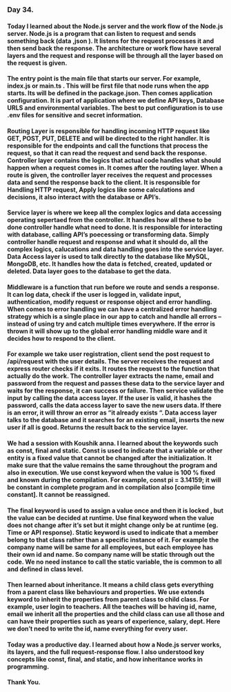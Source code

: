 ### Day 34.
#### Today I learned about the Node.js server and the work flow of the Node.js server.  Node.js is a program that can listen to request and sends something back (data ,json ). It listens for the request processes it and then send back the response. The architecture or work flow have several layers and the request and response will be through all the layer based on the request is given.
#### The entry point is the main file that starts our server. For example, index.js or main.ts . This will be first file that node runs when the app starts. Its will be defined in the package.json. Then comes application configuration. It is part of application where we define API keys, Database URLS and environmental variables. The best to put configuration is to use .env files for sensitive and secret information. 
#### Routing Layer is responsible for handling incoming HTTP request like GET, POST, PUT, DELETE and will be directed to the right handler. It is responsible for the endpoints and call the functions that process the request, so that it can read the request and send back the response. Controller layer contains the logics that actual code handles what should happen when a request comes in. It comes after the routing layer. When a route is given, the controller layer receives the request and processes data and send the response back to the client. It is responsible for Handling HTTP request, Apply logics like some calculations and decisions, it also interact with the database or API’s.  
#### Service layer is where we keep all the complex logics and data accessing operating sepertaed from the controller. It handles how all these to be done controller handle what need to done. It is responsible for interacting with database, calling API’s poecessing or transforming data. Simply controller handle request and response and what it should do, all the complex logics, calucations and data handling goes into the service layer. Data Access layer is used to talk directly to the database like MySQL, MongoDB, etc. It handles how the data is fetched, created, updated or deleted. Data layer goes to the database to get the data. 
#### Middleware is a function that run before we route and sends a response. It can log data, check if the user is logged in, validate input, authentication, modify request or response object and error handling. When comes to error handling we can have a centralized error handling strategy which is a single place in our app to catch and handle all errors – instead of using try and catch multiple times everywhere. If the error is thrown it will show up to the global error handling middle ware and it decides how to respond to the client. 
#### For example we take user registration, client send the post request to /api/request with the user details. The server receives the request and express router checks if it exits. It routes the request to the function that actually do the work. The controller layer extracts the name, email and password from the request and passes these data to the service layer and waits for the response, it can success or failure. Then service validate the input by calling the data access layer. If the user is valid, it hashes the password, calls the data access layer to save the new users data. If there is an error, it will throw an error as “it already exists “. Data access layer talks to the database and it searches for an existing email, inserts the new user if all is good. Returns the result back to the service layer. 
#### We had a session with Koushik anna. I learned about the keywords such as const, final and static. Const is used to indicate that a variable or other entity is a fixed value that cannot be changed after the initialization. It make sure that the value remains the same throughout the program and also in execution. We use const keyword when the value is 100 % fixed and known during the compilation. For example, const pi = 3.14159; it will be constant in complete program and in compilation also [compile time constant]. It cannot be reassigned.  
#### The final keyword is used to assign a value once and then it is locked , but the value can be decided at runtime. Use final keyword when the value does not change after it’s set but it might change only be at runtime (eg. Time or API response). Static keyword is used to indicate that a member belong to that class rather than a specific instance of it. For example the company name will be same for all employees, but each employee has their own id and name. So company name will be static through out the code. We no need instance to call the static variable, the is common to all and defined in class level. 
#### Then learned about inheritance. It means a child class gets everything from a parent class like behaviours and properties. We use extends keyword to inherit the properties from parent class to child class. For example, user login to teachers. All the teaches will be having id, name, email we inherit all the properties and the child class can use all those and can have their properties such as years of experience, salary, dept. Here we don’t need to write the id, name everything for every user. 
#### Today was a productive day. I learned about how a Node.js server works, its layers, and the full request-response flow. I also understood key concepts like const, final, and static, and how inheritance works in programming.
#### Thank You.
